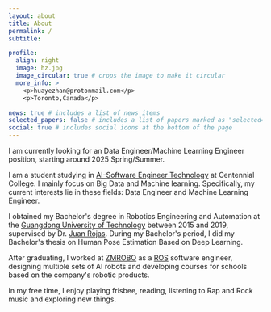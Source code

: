 ```yaml
---
layout: about
title: About
permalink: /
subtitle: 

profile:
  align: right
  image: hz.jpg
  image_circular: true # crops the image to make it circular
  more_info: >
    <p>huayezhan@protonmail.com</p>
    <p>Toronto,Canada</p>

news: true # includes a list of news items
selected_papers: false # includes a list of papers marked as "selected={true}"
social: true # includes social icons at the bottom of the page
---
```


I am currently looking for an Data Engineer/Machine Learning Engineer position, starting around 2025 Spring/Summer.

I am a student studying in [AI-Software Engineer Technology](https://www.centennialcollege.ca/programs-courses/full-time/artificial-intelligence-fast-track) at Centennial College. I mainly focus on Big Data and Machine learning. Specifically, my current interests lie in these fields: Data Engineer and Machine Learning Engineer.

I obtained my Bachelor's degree in Robotics Engineering and Automation at the [Guangdong University of Technology](https://english.gdut.edu.cn/) between 2015 and 2019, supervised by Dr. [Juan Rojas](http://www.juanrojas.net/). During my Bachelor's period, I did my Bachelor's thesis on Human Pose Estimation Based on Deep Learning.

After graduating, I worked at [ZMROBO](https://www.zmrobo.com/) as a [ROS](https://www.ros.org/) software engineer, designing multiple sets of AI robots and developing courses for schools based on the company's robotic products.

In my free time, I enjoy playing frisbee, reading, listening to Rap and Rock music and exploring new things.
